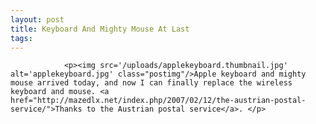 ```yaml
---
layout: post
title: Keyboard And Mighty Mouse At Last
tags:
---
```



                <p><img src='/uploads/applekeyboard.thumbnail.jpg' alt='applekeyboard.jpg' class="postimg"/>Apple keyboard and mighty mouse arrived today, and now I can finally replace the wireless keyboard and mouse. <a href="http://mazedlx.net/index.php/2007/02/12/the-austrian-postal-service/">Thanks to the Austrian postal service</a>. </p>
